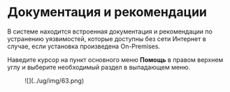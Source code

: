 # Документация и рекомендации

В системе находится встроенная документация и рекомендации по устранению уязвимостей, которые доступны без сети Интернет в случае, если установка произведена On-Premises.

Наведите курсор на пункт основного меню **Помощь** в правом верхнем углу и выберите необходимый раздел в выпадающем меню.

<figure markdown>
![](../ug/img/63.png)
</figure>